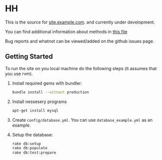 HH
================

This is the source for
[site.example.com](http://site.example.com/).
and currently under development.

You can find additional information about methods in [this file](hh_project/hh/blob/master/doc/index.html)

Bug reports and whatnot can be viewed/added on the github issues page.


Getting Started
---------------

To run the site on you local machine do the following steps (it
assumes that you use rvm).

1.  Install required gems with bundler:

    ```bash
    bundle install --witnout production
    ```
2.  Install nessesery programs

    ```bash
    apt-get install mysql
    ```

3.  Create `config/database.yml`.  You can use `database_example.yml`
    as an example.

4.  Setup the database:

    ```bash
    rake db:setup
    rake db:populate
    rake db:test:prepare
    ```

